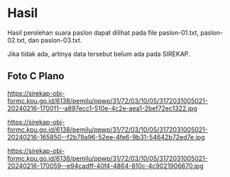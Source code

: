 # Hasil

Hasil perolehan suara paslon dapat dilihat pada file paslon-01.txt, paslon-02.txt, dan paslon-03.txt.

Jika tidak ada, artinya data tersebut belum ada pada SIREKAP.

## Foto C Plano

https://sirekap-obj-formc.kpu.go.id/6138/pemilu/ppwp/31/72/03/10/05/3172031005021-20240216-170011--a897ecc1-510e-4c2e-aea1-2bef72ec1322.jpg

https://sirekap-obj-formc.kpu.go.id/6138/pemilu/ppwp/31/72/03/10/05/3172031005021-20240216-165850--f2b79a96-52ee-4fe6-9b31-54642b72ed7e.jpg

https://sirekap-obj-formc.kpu.go.id/6138/pemilu/ppwp/31/72/03/10/05/3172031005021-20240216-170059--e94cadff-40f4-4864-810c-4c9021906670.jpg

